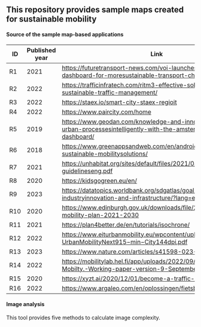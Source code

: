 ## This repository provides sample maps created for sustainable mobility

#### Source of the sample map-based applications

| ID  | Published year | Link                                                                                                                            |
|-----|----------------|---------------------------------------------------------------------------------------------------------------------------------|
| R1  | 2021           | https://futuretransport-news.com/voi-launches-impact-dashboard-for-moresustainable-transport-choices/                          |
| R2  | 2022           | https://trafficinfratech.com/ritm3-effective-solution-for-sustainable-traffic-management/                                       |
| R3  | 2022           | https://staex.io/smart-city-staex-regioit                                                                                       |
| R4  | 2022           | https://www.paircity.com/home                                                                                                   |
| R5  | 2019           | https://www.geodan.com/knowledge-and-innovation/managing-urban-processesintelligently-with-the-amsterdam-smart-city-dashboard/ |
| R6  | 2018           | https://www.greenappsandweb.com/en/android-en/rewarding-sustainable-mobilitysolutions/                                          |
| R7  | 2021           | https://unhabitat.org/sites/default/files/2021/08/sump-guidelineseng.pdf                                                        |
| R8  | 2020           | https://kidsgogreen.eu/en/                                                                                                      |
| R9  | 2023           | https://datatopics.worldbank.org/sdgatlas/goal-9-industryinnovation-and-infrastructure/?lang=en                                |
| R10 | 2020           | https://www.edinburgh.gov.uk/downloads/file/29320/city-mobility-plan-2021-2030                                                  |
| R11 | 2021           | https://plan4better.de/en/tutorials/isochrone/                                                                                  |
| R12 | 2022           | https://www.eiturbanmobility.eu/wpcontent/uploads/2022/11/EIT-UrbanMobilityNext915−min−City144dpi.pdf                      |
| R13 | 2023           | https://www.nature.com/articles/s41598-023-32326-9                                                                              |
| R14 | 2022           | https://mobilitylab.hel.fi/app/uploads/2022/09/Digital-Twin-for-Mobilty.-Working-paper-version-9-September-2022.pdf            |
| R15 | 2020           | https://xyzt.ai/2020/12/01/become-a-traffic-data-rockstar/                                                                      |
| R16 | 2022           | https://www.argaleo.com/en/oplossingen/fietsbeleid/                                                                             |

#### Image analysis

This tool provides five methods to calculate image complexity.
